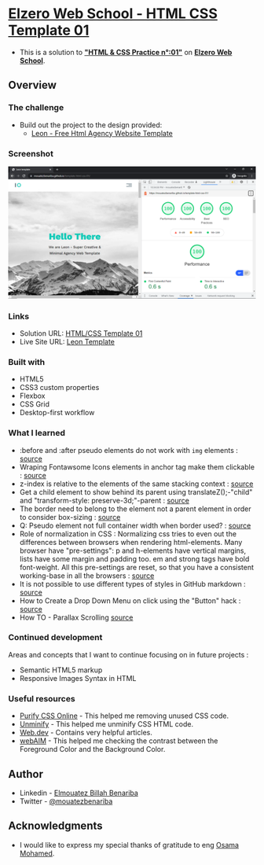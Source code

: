 # [Elzero Web School - HTML CSS Template 01](https://mouatezbenariba.github.io/template-html-css-01/)
- This is a solution to [<b>"HTML & CSS Practice n°:01"</b>](https://elzero.org/practical-html-css/) on [<b>Elzero Web School</b>](https://elzero.org/).

## Overview

### The challenge

- Build out the project to the design provided:
  - [Leon - Free Html Agency Website Template](https://www.graphberry.com/item/leon-html-agency-template)

### Screenshot

![Landing Page & lightouse report](https://github.com/mouatezbenariba/template-html-css-01/blob/main/images/screenshot01.PNG)

### Links

- Solution URL: [HTML/CSS Template 01](https://github.com/mouatezbenariba/template-html-css-01)
- Live Site URL: [Leon Template](https://mouatezbenariba.github.io/template-html-css-01/)

### Built with

- HTML5
- CSS3 custom properties
- Flexbox
- CSS Grid
- Desktop-first workflow

### What I learned

- :before and :after pseudo elements do not work with `img` elements : [source](https://stackoverflow.com/questions/7396469/why-dont-before-and-after-pseudo-elements-work-with-img-elements)
- Wraping Fontawsome Icons elements in anchor tag make them clickable : [source](https://stackoverflow.com/questions/26814297/want-to-make-font-awesome-icons-clickable)
- z-index is relative to the elements of the same stacking context : [source](https://stackoverflow.com/questions/2503705/how-to-get-a-child-element-to-show-behind-lower-z-index-than-its-parent)
- Get a child element to show behind its parent using translateZ();-"child" and "transform-style: preserve-3d;"-parent : [source](https://stackoverflow.com/questions/2503705/how-to-get-a-child-element-to-show-behind-lower-z-index-than-its-parent)
- The border need to belong to the element not a parent element in order to consider box-sizing : [source](https://stackoverflow.com/questions/54389658/pseudo-element-not-full-container-width-when-border-used)
- Q: Pseudo element not full container width when border used? : [source](https://stackoverflow.com/questions/54389658/pseudo-element-not-full-container-width-when-border-used)
- Role of normalization in CSS : Normalizing css tries to even out the differences between browsers when rendering html-elements. Many browser have "pre-settings": p and h-elements have vertical margins, lists have some margin and padding too. em and strong tags have bold font-weight. All this pre-settings are reset, so that you have a consistent working-base in all the browsers : [source](https://stackoverflow.com/questions/11578280/what-exactly-does-normalization-in-css-do)
- It is not possible to use different types of styles in GitHub markdown : [source](https://stackoverflow.com/questions/65508832/how-to-use-margin-padding-in-github-readme-md)
- How to Create a Drop Down Menu on click using the "Button" hack : [source](https://stackoverflow.com/questions/18786546/creating-drop-down-menu-on-click-css)
- How TO - Parallax Scrolling [source](https://www.w3schools.com/howto/howto_css_parallax.asp)

### Continued development

Areas and concepts that I want to continue focusing on in future projects :
  - Semantic HTML5 markup
  - Responsive Images Syntax in HTML

### Useful resources

- [Purify CSS Online](https://purifycss.online/) - This helped me removing unused CSS code.
- [Unminify](https://unminify.com/) - This helped me unminify CSS HTML code.
- [Web.dev](https://web.dev/) - Contains very helpful articles.
- [webAIM](https://webaim.org/resources/contrastchecker/) - This helped me checking the contrast between the Foreground Color and the Background Color.

## Author

- Linkedin - [Elmouatez Billah Benariba](https://www.linkedin.com/in/mouatezbenariba/)
- Twitter - [@mouatezbenariba](https://twitter.com/mouatezbenariba)

## Acknowledgments
- I would like to express my special thanks of gratitude to eng [Osama Mohamed](https://github.com/OsamaElzero).
